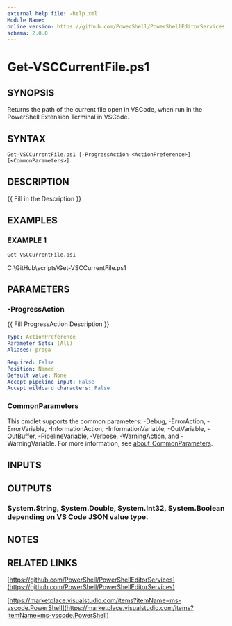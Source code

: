 ```yaml
---
external help file: -help.xml
Module Name:
online version: https://github.com/PowerShell/PowerShellEditorServices
schema: 2.0.0
---
```


# Get-VSCCurrentFile.ps1

## SYNOPSIS
Returns the path of the current file open in VSCode, when run in the PowerShell Extension Terminal in VSCode.

## SYNTAX

```
Get-VSCCurrentFile.ps1 [-ProgressAction <ActionPreference>] [<CommonParameters>]
```

## DESCRIPTION
{{ Fill in the Description }}

## EXAMPLES

### EXAMPLE 1
```
Get-VSCCurrentFile.ps1
```

C:\GitHub\scripts\Get-VSCCurrentFile.ps1

## PARAMETERS

### -ProgressAction
{{ Fill ProgressAction Description }}

```yaml
Type: ActionPreference
Parameter Sets: (All)
Aliases: proga

Required: False
Position: Named
Default value: None
Accept pipeline input: False
Accept wildcard characters: False
```

### CommonParameters
This cmdlet supports the common parameters: -Debug, -ErrorAction, -ErrorVariable, -InformationAction, -InformationVariable, -OutVariable, -OutBuffer, -PipelineVariable, -Verbose, -WarningAction, and -WarningVariable. For more information, see [about_CommonParameters](http://go.microsoft.com/fwlink/?LinkID=113216).

## INPUTS

## OUTPUTS

### System.String, System.Double, System.Int32, System.Boolean depending on VS Code JSON value type.
## NOTES

## RELATED LINKS

[https://github.com/PowerShell/PowerShellEditorServices](https://github.com/PowerShell/PowerShellEditorServices)

[https://marketplace.visualstudio.com/items?itemName=ms-vscode.PowerShell](https://marketplace.visualstudio.com/items?itemName=ms-vscode.PowerShell)

